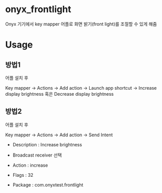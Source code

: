 # onyx_frontlight

Onyx 기기에서 key mapper 어플로 화면 밝기(front light)를 조절할 수 있게 해줌

# Usage

## 방법1

어플 설치 후

Key mapper -> Actions -> Add action -> Launch app shortcut -> Increase display brightness 혹은 Decrease display brightness

## 방법2

어플 설치 후

Key mapper -> Actions -> Add action -> Send Intent


 - Description : Increase brightness

 - Broadcast receiver 선택

 - Action : increase

 - Flags : 32

 - Package : com.onyxtest.frontlight
